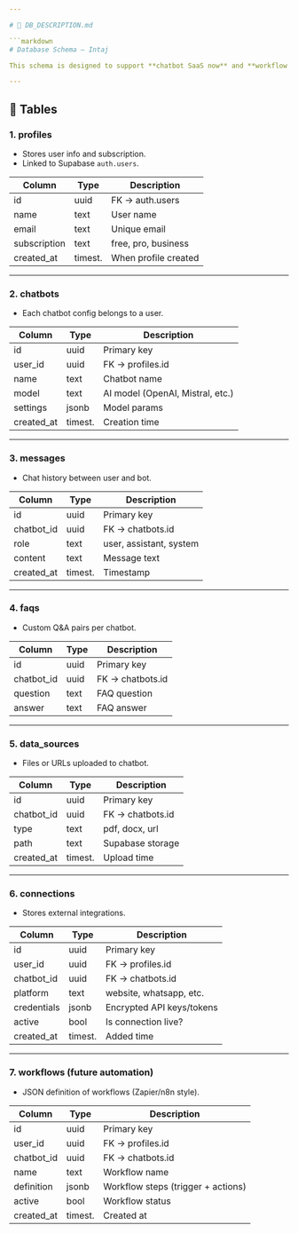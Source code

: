 ```yaml
---

# 📄 DB_DESCRIPTION.md

```markdown
# Database Schema – Intaj

This schema is designed to support **chatbot SaaS now** and **workflow automation later**.

---
```


## 📌 Tables

### 1. profiles

- Stores user info and subscription.
- Linked to Supabase `auth.users`.

| Column       | Type    | Description          |
| ------------ | ------- | -------------------- |
| id           | uuid    | FK → auth.users      |
| name         | text    | User name            |
| email        | text    | Unique email         |
| subscription | text    | free, pro, business  |
| created_at   | timest. | When profile created |

---

### 2. chatbots

- Each chatbot config belongs to a user.

| Column     | Type    | Description                      |
| ---------- | ------- | -------------------------------- |
| id         | uuid    | Primary key                      |
| user_id    | uuid    | FK → profiles.id                 |
| name       | text    | Chatbot name                     |
| model      | text    | AI model (OpenAI, Mistral, etc.) |
| settings   | jsonb   | Model params                     |
| created_at | timest. | Creation time                    |

---

### 3. messages

- Chat history between user and bot.

| Column     | Type    | Description             |
| ---------- | ------- | ----------------------- |
| id         | uuid    | Primary key             |
| chatbot_id | uuid    | FK → chatbots.id        |
| role       | text    | user, assistant, system |
| content    | text    | Message text            |
| created_at | timest. | Timestamp               |

---

### 4. faqs

- Custom Q&A pairs per chatbot.

| Column     | Type | Description      |
| ---------- | ---- | ---------------- |
| id         | uuid | Primary key      |
| chatbot_id | uuid | FK → chatbots.id |
| question   | text | FAQ question     |
| answer     | text | FAQ answer       |

---

### 5. data_sources

- Files or URLs uploaded to chatbot.

| Column     | Type    | Description      |
| ---------- | ------- | ---------------- |
| id         | uuid    | Primary key      |
| chatbot_id | uuid    | FK → chatbots.id |
| type       | text    | pdf, docx, url   |
| path       | text    | Supabase storage |
| created_at | timest. | Upload time      |

---

### 6. connections

- Stores external integrations.

| Column      | Type    | Description               |
| ----------- | ------- | ------------------------- |
| id          | uuid    | Primary key               |
| user_id     | uuid    | FK → profiles.id          |
| chatbot_id  | uuid    | FK → chatbots.id          |
| platform    | text    | website, whatsapp, etc.   |
| credentials | jsonb   | Encrypted API keys/tokens |
| active      | bool    | Is connection live?       |
| created_at  | timest. | Added time                |

---

### 7. workflows (future automation)

- JSON definition of workflows (Zapier/n8n style).

| Column     | Type    | Description                        |
| ---------- | ------- | ---------------------------------- |
| id         | uuid    | Primary key                        |
| user_id    | uuid    | FK → profiles.id                   |
| chatbot_id | uuid    | FK → chatbots.id                   |
| name       | text    | Workflow name                      |
| definition | jsonb   | Workflow steps (trigger + actions) |
| active     | bool    | Workflow status                    |
| created_at | timest. | Created at                         |
